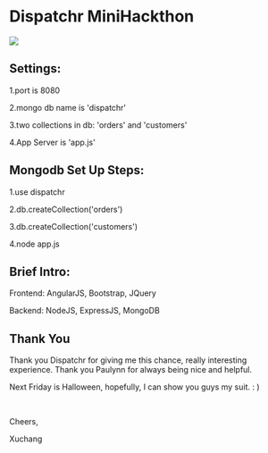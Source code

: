 # Dispatchr MiniHackthon
<img src="http://www.dispatchr.com/img/logo.png">
<h2>Settings:</h2>
<p>1.port is 8080</p>
<p>2.mongo db name is 'dispatchr'</p>
<p>3.two collections in db: 'orders' and 'customers'</p>
<p>4.App Server is 'app.js'</p>

<h2>Mongodb Set Up Steps:</h2>
<p>1.use dispatchr</p>
<p>2.db.createCollection('orders')</p>
<p>3.db.createCollection('customers')</p>
<p>4.node app.js</p>

<h2>Brief Intro:</h2>
<p>Frontend: AngularJS, Bootstrap, JQuery</p>
<p>Backend: NodeJS, ExpressJS, MongoDB</p>

<h2>Thank You</h2>
<p>Thank you Dispatchr for giving me this chance, really interesting experience.
Thank you Paulynn for always being nice and helpful.</p>
<p>Next Friday is Halloween, hopefully, I can show you guys my suit. : )</p>
<br>
<p>Cheers,</p>
<p>Xuchang</p>
